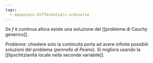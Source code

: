 ```yaml
---
tags:
  - equazioni-differenziali-ordinarie
---
```

Se $f$ è continua allora esiste una soluzione del [[problema di Cauchy generico]].

*Problema*: chiedere solo la continuità porta ad avere infinite possibili soluzioni del problema (*pennello di Peano*). Si migliora usando la [[lipschitzianità locale nella seconda variabile]].